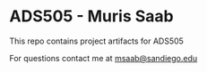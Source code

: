# ADS505 - Muris Saab
This repo contains project artifacts for ADS505

For questions contact me at msaab@sandiego.edu
